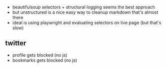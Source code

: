 - beautifulsoup selectors + structural logging seems the best approach
- but unstructured is a nice easy way to cleanup markdown that's almost there
- ideal is using playwright and evaluating selectors on live page (but that's slow)

## twitter

- profile gets blocked (no js)
- bookmarks gets blocked (no js)
